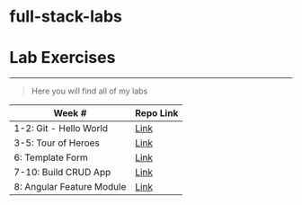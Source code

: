 # full-stack-labs

# Lab Exercises
---
> Here you will find all of my labs

Week # | Repo Link 
--- | ---
1-2: Git - Hello World | [Link](https://github.com/jolenele/hello-word)
3-5: Tour of Heroes | [Link](https://github.com/jolenele/COMP3123-lab-tour-of-heroes)
6: Template Form | [Link](https://github.com/jolenele/COMP3123-lab-angular-forms)
7-10: Build CRUD App | [Link](https://github.com/jolenele/COMP3123-lab-angular8-meanstack-angular-material)
8: Angular Feature Module | [Link](https://github.com/jolenele/COMP3123-lab-angular-feature-module)
